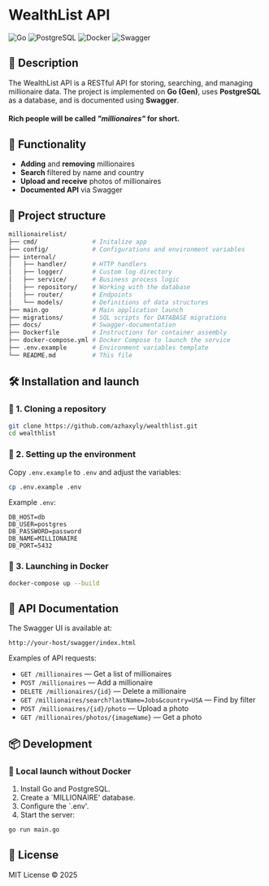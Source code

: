 # WealthList API

![Go](https://img.shields.io/badge/Go-1.23.4-blue) ![PostgreSQL](https://img.shields.io/badge/PostgreSQL-16-blue) ![Docker](https://img.shields.io/badge/Docker-✓-blue) ![Swagger](https://img.shields.io/badge/Swagger-✓-green)

## 📌 Description
The WealthList API is a RESTful API for storing, searching, and managing millionaire data. The project is implemented on **Go (Gen)**, uses **PostgreSQL** as a database, and is documented using **Swagger**.

#### Rich people will be called  *"millionaires"* for short.

## 🚀 Functionality
- **Adding** and **removing** millionaires
- **Search** filtered by name and country
- **Upload and receive** photos of millionaires
- **Documented API** via Swagger

## 📂 Project structure
```bash
millionairelist/
├── cmd/               # Initalize app
├── config/            # Configurations and environment variables
├── internal/
│   ├── handler/       # HTTP handlers
│   ├── logger/        # Custom log directory
│   ├── service/       # Business process logic
│   ├── repository/    # Working with the database
│   ├── router/        # Endpoints
│   └── models/        # Definitions of data structures
├── main.go            # Main application launch
├── migrations/        # SQL scripts for DATABASE migrations
├── docs/              # Swagger-documentation
├── Dockerfile         # Instructions for container assembly
├── docker-compose.yml # Docker Compose to launch the service
├── .env.example       # Environment variables template
└── README.md          # This file
```

## 🛠️ Installation and launch
### 🔹 1. Cloning a repository
```sh
git clone https://github.com/azhaxyly/wealthlist.git
cd wealthlist
```

### 🔹 2. Setting up the environment
Copy `.env.example` to `.env` and adjust the variables:
```sh
cp .env.example .env
```

Example `.env`:
```env
DB_HOST=db
DB_USER=postgres
DB_PASSWORD=password
DB_NAME=MILLIONAIRE
DB_PORT=5432
```

### 🔹 3. Launching in Docker
```sh
docker-compose up --build
```

## 📖 API Documentation
The Swagger UI is available at:
```
http://your-host/swagger/index.html
```

Examples of API requests:
- `GET /millionaires` — Get a list of millionaires
- `POST /millionaires` — Add a millionaire
- `DELETE /millionaires/{id}` — Delete a millionaire
- `GET /millionaires/search?lastName=Jobs&country=USA` — Find by filter
- `POST /millionaires/{id}/photo` — Upload a photo
- `GET /millionaires/photos/{imageName}` — Get a photo

## 📦 Development
### 🔹 Local launch without Docker
1. Install Go and PostgreSQL.
2. Create a `MILLIONAIRE' database.
3. Configure the `.env'.
4. Start the server:
```sh
go run main.go
```

## 📜 License
MIT License © 2025

